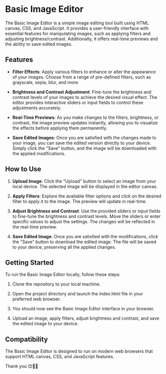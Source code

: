 # Basic Image Editor

The Basic Image Editor is a simple image editing tool built using HTML canvas, CSS, and JavaScript. It provides a user-friendly interface with essential features for manipulating images, such as applying filters and adjusting brightness/contrast. Additionally, it offers real-time previews and the ability to save edited images.

## Features

- **Filter Effects**: Apply various filters to enhance or alter the appearance of your images. Choose from a range of pre-defined filters, such as grayscale, sepia, blur, and more.

- **Brightness and Contrast Adjustment**: Fine-tune the brightness and contrast levels of your images to achieve the desired visual effect. The editor provides interactive sliders or input fields to control these adjustments accurately.

- **Real-Time Previews**: As you make changes to the filters, brightness, or contrast, the image preview updates instantly, allowing you to visualize the effects before applying them permanently.

- **Save Edited Images**: Once you are satisfied with the changes made to your image, you can save the edited version directly to your device. Simply click the "Save" button, and the image will be downloaded with the applied modifications.

## How to Use

1. **Upload Image**: Click the "Upload" button to select an image from your local device. The selected image will be displayed in the editor canvas.

2. **Apply Filters**: Explore the available filter options and click on the desired filter to apply it to the image. The preview will update in real-time.

3. **Adjust Brightness and Contrast**: Use the provided sliders or input fields to fine-tune the brightness and contrast levels. Move the sliders or enter specific values to adjust the settings. The changes will be reflected in the real-time preview.

4. **Save Edited Image**: Once you are satisfied with the modifications, click the "Save" button to download the edited image. The file will be saved to your device, preserving all the applied changes.

## Getting Started

To run the Basic Image Editor locally, follow these steps:

1. Clone the repository to your local machine.

2. Open the project directory and launch the index.html file in your preferred web browser.

3. You should now see the Basic Image Editor interface in your browser.

4. Upload an image, apply filters, adjust brightness and contrast, and save the edited image to your device.

## Compatibility

The Basic Image Editor is designed to run on modern web browsers that support HTML canvas, CSS, and JavaScript features.

Thank you 😊👧🏿
